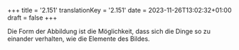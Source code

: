 +++
title = '2.151'
translationKey = '2.151'
date = 2023-11-26T13:02:32+01:00
draft = false
+++

Die Form der Abbildung ist die Möglichkeit, dass sich die Dinge so zu einander verhalten, wie die Elemente des Bildes.
